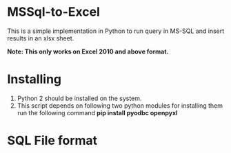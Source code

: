 # MSSql-to-Excel

This is a simple implementation in Python to run query in MS-SQL and insert results in an xlsx sheet.

**Note: This only works on Excel 2010 and above format.**

# Installing
1. Python 2 should be installed on the system.
1. This script depends on following two python modules for installing them run the following command  **pip install pyodbc openpyxl**

# SQL File format